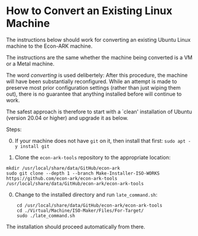 # How to Convert an Existing Linux Machine

The instructions below should work for converting an existing Ubuntu Linux machine to the Econ-ARK machine.

The instructions are the same whether the machine being converted is a VM or a Metal machine.

The word _converting_ is used delibertely: After this procedure, the machine will have been substantially reconfigured. While an attempt is made to preserve most prior configuration settings (rather than just wiping them out), there is no guarantee that anything installed before will continue to work.

The safest approach is therefore to start with a `clean' installation of Ubuntu (version 20.04 or higher) and upgrade it as below. 


Steps:

0. If your machine does not have `git` on it, then install that first:
   ```sudo apt -y install git```
   
0. Clone the `econ-ark-tools` repository to the appropriate location:

```
mkdir /usr/local/share/data/GitHub/econ-ark
sudo git clone --depth 1 --branch Make-Installer-ISO-WORKS https://github.com/econ-ark/econ-ark-tools /usr/local/share/data/GitHub/econ-ark/econ-ark-tools
```

0. Change to the installed directory and run `late_command.sh`:

```
	cd /usr/local/share/data/GitHub/econ-ark/econ-ark-tools
	cd ./Virtual/Machine/ISO-Maker/Files/For-Target/
	sudo ./late_command.sh
```	

The installation should proceed automatically from there.


